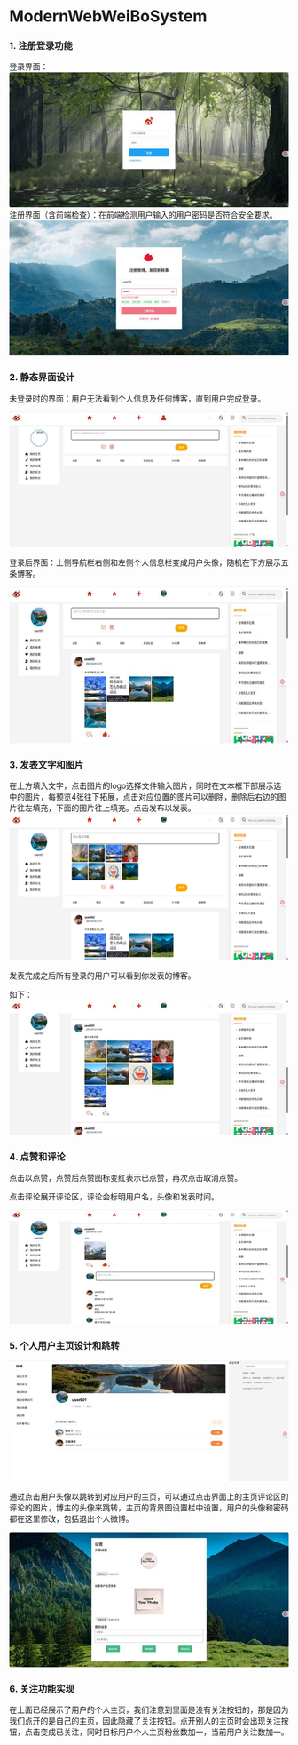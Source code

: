 # ModernWebWeiBoSystem

### **1.**  **注册登录功能**

登录界面：
 ![image](https://github.com/Y0sem1te/ModernWebWeiBoSystem/blob/main/show_img/img1.png)
 注册界面（含前端检查）：在前端检测用户输入的用户密码是否符合安全要求。
 ![image](https://github.com/Y0sem1te/ModernWebWeiBoSystem/blob/main/show_img/img2.png)

### **2.**  **静态界面设计**

未登录时的界面：用户无法看到个人信息及任何博客，直到用户完成登录。

![img](https://github.com/Y0sem1te/ModernWebWeiBoSystem/blob/main/show_img/img3.png)

登录后界面：上侧导航栏右侧和左侧个人信息栏变成用户头像，随机在下方展示五条博客。

![img](https://github.com/Y0sem1te/ModernWebWeiBoSystem/blob/main/show_img/img4.png)

### **3.**  **发表文字和图片**

在上方填入文字，点击图片的logo选择文件输入图片，同时在文本框下部展示选中的图片，每预览4张往下拓展，点击对应位置的图片可以删除，删除后右边的图片往左填充，下面的图片往上填充。点击发布以发表。
![image](https://github.com/Y0sem1te/ModernWebWeiBoSystem/blob/main/show_img/img5.png)

发表完成之后所有登录的用户可以看到你发表的博客。

如下：
 ![img](https://github.com/Y0sem1te/ModernWebWeiBoSystem/blob/main/show_img/img6.png)

### **4.**  **点赞和评论**

点击以点赞，点赞后点赞图标变红表示已点赞，再次点击取消点赞。

点击评论展开评论区，评论会标明用户名，头像和发表时间。

![img](https://github.com/Y0sem1te/ModernWebWeiBoSystem/blob/main/show_img/img7.png)

### **5.**  **个人用户主页设计和跳转**

![img](https://github.com/Y0sem1te/ModernWebWeiBoSystem/blob/main/show_img/img8.png)

通过点击用户头像以跳转到对应用户的主页，可以通过点击界面上的主页评论区的评论的图片，博主的头像来跳转，主页的背景图设置栏中设置，用户的头像和密码都在这里修改，包括退出个人微博。

![img](https://github.com/Y0sem1te/ModernWebWeiBoSystem/blob/main/show_img/img9.png)

### **6.**  **关注功能实现**

在上面已经展示了用户的个人主页，我们注意到里面是没有关注按钮的，那是因为我们点开的是自己的主页，因此隐藏了关注按钮。点开别人的主页时会出现关注按钮，点击变成已关注，同时目标用户个人主页粉丝数加一，当前用户关注数加一。